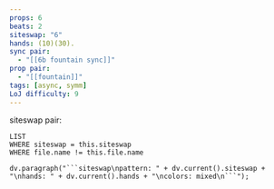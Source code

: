 ```yaml
---
props: 6
beats: 2
siteswap: "6"
hands: (10)(30).
sync pair:
  - "[[6b fountain sync]]"
prop pair:
  - "[[fountain]]"
tags: [async, symm]
LoJ difficulty: 9
---
```

siteswap pair:
```dataview
LIST
WHERE siteswap = this.siteswap
WHERE file.name != this.file.name
```
```dataviewjs
dv.paragraph("```siteswap\npattern: " + dv.current().siteswap + "\nhands: " + dv.current().hands + "\ncolors: mixed\n```");
```
